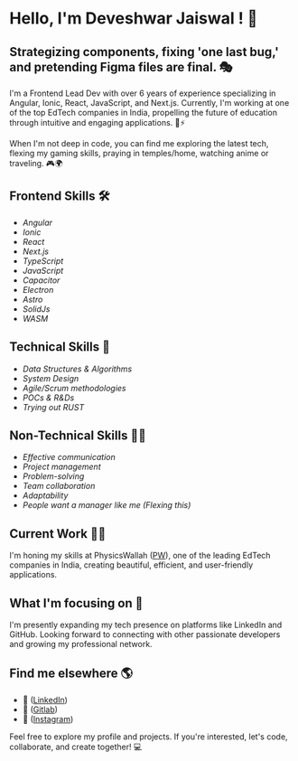 # Hello, I'm Deveshwar Jaiswal ! 👋
## Strategizing components, fixing 'one last bug,' and pretending Figma files are final. 🎭

I'm a Frontend Lead Dev with over 6 years of experience specializing in Angular, Ionic, React, JavaScript, and Next.js. Currently, I'm working at one of the top EdTech companies in India, propelling the future of education through intuitive and engaging applications. 🚀⚡

When I'm not deep in code, you can find me exploring the latest tech, flexing my gaming skills, praying in temples/home, watching anime or traveling. 🎮🌍

## Frontend Skills 🛠
* *Angular*
* *Ionic*
* *React*
* *Next.js*
* *TypeScript*
* *JavaScript*
* *Capacitor*
* *Electron*
* *Astro*
* *SolidJs*
* *WASM*

## Technical Skills 🧪
* *Data Structures & Algorithms*
* *System Design*
* *Agile/Scrum methodologies*
* *POCs & R&Ds*
* *Trying out RUST*

## Non-Technical Skills 🤹‍♂
* *Effective communication*
* *Project management*
* *Problem-solving*
* *Team collaboration*
* *Adaptability*
* *People want a manager like me (Flexing this)*

## Current Work 👨‍💻
I'm honing my skills at PhysicsWallah ([PW](https://www.linkedin.com/company/physicswallah/mycompany/)), one of the leading EdTech companies in India, creating beautiful, efficient, and user-friendly applications.

## What I'm focusing on 🧐
I'm presently expanding my tech presence on platforms like LinkedIn and GitHub. Looking forward to connecting with other passionate developers and growing my professional network.

## Find me elsewhere 🌎
* 👔 ([LinkedIn](https://www.linkedin.com/in/deveshwar-jaiswal-frontendninja/))
* 🚀 ([Gitlab](https://gitlab.com/deveshwar.jaiswal))
* 📸 ([Instagram](https://www.instagram.com/deveshwar_jaiswal_/))

Feel free to explore my profile and projects. If you're interested, let's code, collaborate, and create together! 💻
